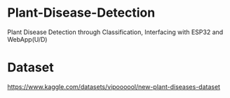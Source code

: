 # Plant-Disease-Detection
Plant Disease Detection through Classification, Interfacing with ESP32 and WebApp(U/D)



# Dataset
https://www.kaggle.com/datasets/vipoooool/new-plant-diseases-dataset


